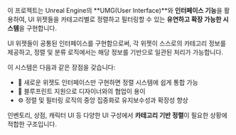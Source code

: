 이 프로젝트는 Unreal Engine의 **UMG(User Interface)**와 **인터페이스 기능**을 활용하여, UI 위젯들을 카테고리별로 정렬하고 필터링할 수 있는 **유연하고 확장 가능한 시스템**을 구현합니다.

UI 위젯들이 공통된 인터페이스를 구현함으로써, 각 위젯이 스스로의 카테고리 정보를 제공하고, 정렬 및 분류 로직에서는 해당 정보를 기반으로 일관된 처리가 가능합니다.

이 시스템은 다음과 같은 장점을 갖습니다:
- 🧩 새로운 위젯도 인터페이스만 구현하면 정렬 시스템에 쉽게 통합 가능
- 🎨 블루프린트 지원으로 디자이너와의 협업이 용이
- ⚙️ 정렬 및 필터링 로직의 중앙 집중화로 유지보수성과 확장성 향상

인벤토리, 상점, 캐릭터 UI 등 다양한 UI 구성에서 **카테고리 기반 정렬**이 필요한 상황에 적합한 구조입니다.
